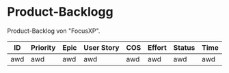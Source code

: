
# **Product-Backlogg**

Product-Backlog von "FocusXP".


| ID | Priority | Epic | User Story | COS | Effort |Status|Time|
| ---|------|------| -----------|-----|--------|-------|-------|
| awd | awd | awd | awd | awd | awd | awd | awd |


